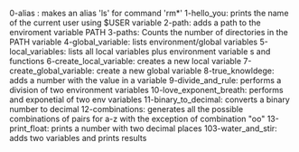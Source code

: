0-alias : makes an alias 'ls' for command 'rm*'
1-hello_you: prints the name of the current user using $USER variable
2-path: adds a path to the enviroment variable PATH
3-paths: Counts the number of directories in the PATH variable
4-global_variable: lists environment/global variables
5-local_variables: lists all local variables plus environment variable s and functions
6-create_local_variable: creates a new local variable
7-create_global_variable: create a new global variable
8-true_knowldege: adds a number with the value in a variable
9-divide_and_rule: performs a division of two environment variables
10-love_exponent_breath: performs and exponetial of two env variables
11-binary_to_decimal: converts a binary number to decimal
12-combinations: generates all the possible combinations of pairs for a-z with the exception of combination "oo"
13-print_float: prints a number with two decimal places
103-water_and_stir: adds two variables and prints results
